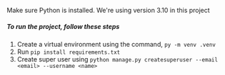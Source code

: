 Make sure Python is installed. We're using version 3.10 in this project

##### To run the project, follow these steps

1. Create a virtual environment using the command, `py -m venv .venv`
2. Run `pip install requirements.txt`
3. Create super user using `python manage.py createsuperuser --email <email> --username <name>`
